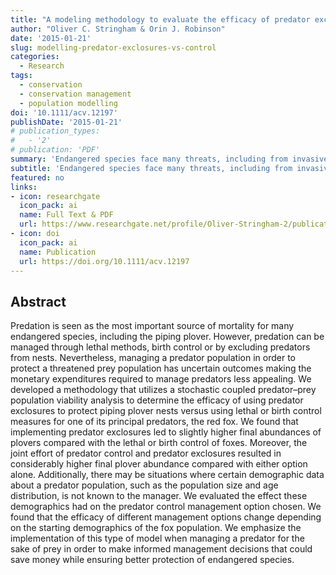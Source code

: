 ```yaml
---
title: "A modeling methodology to evaluate the efficacy of predator exclosures versus predator control"
author: "Oliver C. Stringham & Orin J. Robinson"
date: '2015-01-21'
slug: modelling-predator-exclosures-vs-control
categories:
  - Research
tags:
  - conservation
  - conservation management
  - population modelling
doi: '10.1111/acv.12197'
publishDate: '2015-01-21'
# publication_types:
#   - '2'
# publication: 'PDF'
summary: 'Endangered species face many threats, including from invasive predators. Here, we developed a modelling method to compare different management options for controlling predators. We then applied this method to compared management options for the endangered shorebird, the piping plover, which faces predation threats from the red fox along New Jersey beaches.'
subtitle: 'Endangered species face many threats, including from invasive predators. Here, we developed a modelling method to compare different management options for controlling predators. We then applied this method to compared management options for the endangered shorebird, the piping plover, which faces predation threats from the red fox along New Jersey beaches.'
featured: no
links:
- icon: researchgate
  icon_pack: ai
  name: Full Text & PDF
  url: https://www.researchgate.net/profile/Oliver-Stringham-2/publication/272742283_A_modeling_methodology_to_evaluate_the_efficacy_of_predator_exclosures_versus_predator_control_Modeling_predator_exclosures_versus_predator_control/links/603867b4299bf1cc26efb5a6/A-modeling-methodology-to-evaluate-the-efficacy-of-predator-exclosures-versus-predator-control-Modeling-predator-exclosures-versus-predator-control.pdf
- icon: doi
  icon_pack: ai
  name: Publication
  url: https://doi.org/10.1111/acv.12197
---
```


## Abstract

Predation is seen as the most important source of mortality for many endangered species, including the piping plover. However, predation can be managed through lethal methods, birth control or by excluding predators from nests. Nevertheless, managing a predator population in order to protect a threatened prey population has uncertain outcomes making the monetary expenditures required to manage predators less appealing. We developed a methodology that utilizes a stochastic coupled predator–prey population viability analysis to determine the efficacy of using predator exclosures to protect piping plover nests versus using lethal or birth control measures for one of its principal predators, the red fox. We found that implementing predator exclosures led to slightly higher final abundances of plovers compared with the lethal or birth control of foxes. Moreover, the joint effort of predator control and predator exclosures resulted in considerably higher final plover abundance compared with either option alone. Additionally, there may be situations where certain demographic data about a predator population, such as the population size and age distribution, is not known to the manager. We evaluated the effect these demographics had on the predator control management option chosen. We found that the efficacy of different management options change depending on the starting demographics of the fox population. We emphasize the implementation of this type of model when managing a predator for the sake of prey in order to make informed management decisions that could save money while ensuring better protection of endangered species.